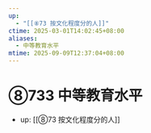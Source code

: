 ```yaml
---
up:
  - "[[⑧73 按文化程度分的人]]"
ctime: 2025-03-01T14:02:45+08:00
aliases:
  - 中等教育水平
mtime: 2025-09-09T12:37:04+08:00
---
```


# ⑧733 中等教育水平

- up: [[⑧73 按文化程度分的人]]
